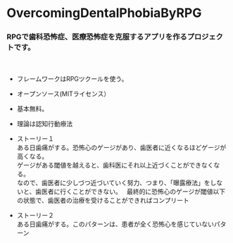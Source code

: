 # OvercomingDentalPhobiaByRPG　　
### RPGで歯科恐怖症、医療恐怖症を克服するアプリを作るプロジェクトです。　　
　　
- フレームワークはRPGツクールを使う。　　
- オープンソース(MITライセンス）　　
- 基本無料。　　
- 理論は認知行動療法

- ストーリー１  
ある日歯痛がする。恐怖心のゲージがあり、歯医者に近くなるほどゲージが高くなる。  
ゲージがある閾値を越えると、歯科医にそれ以上近づくことができなくなる。  
なので、歯医者に少しづつ近づいていく努力、つまり、「曝露療法」をしないと、歯医者に行くことができない。   
最終的に恐怖心のゲージが閾値以下の状態で、歯医者の治療を受けることができればコンプリート  

- ストーリー２  
 ある日歯痛がする。このパターンは、患者が全く恐怖心を感じていないパターン  
